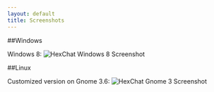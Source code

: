 ```yaml
---
layout: default
title: Screenshots
---
```


##Windows

Windows 8:
![HexChat Windows 8 Screenshot](http://i.imgur.com/dvFyIWD.png)

##Linux

Customized version on Gnome 3.6:
![HexChat Gnome 3 Screenshot](http://i.imgur.com/w4JbgLw.png)

